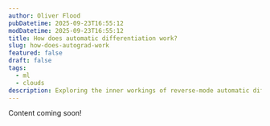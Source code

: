 ```yaml
---
author: Oliver Flood
pubDatetime: 2025-09-23T16:55:12
modDatetime: 2025-09-23T16:55:12
title: How does automatic differentiation work?
slug: how-does-autograd-work
featured: false
draft: false
tags:
  - ml
  - clouds
description: Exploring the inner workings of reverse-mode automatic differentiation, the magic behind modern machine learning.
---
```


Content coming soon!
